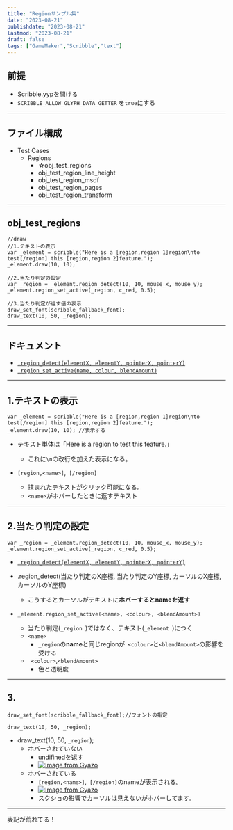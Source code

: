 ```yaml
---
title: "Regionサンプル集"
date: "2023-08-21"
publishdate: "2023-08-21"
lastmod: "2023-08-21"
draft: false
tags: ["GameMaker","Scribble","text"]
---
```


## 前提
- Scribble.yypを開ける
- `SCRIBBLE_ALLOW_GLYPH_DATA_GETTER` を`true`にする

---
## ファイル構成
- Test Cases
	- Regions
		- ☆obj_test_regions
		- obj_test_region_line_height
		- obj_test_region_msdf
		- obj_test_region_pages
		- obj_test_region_transform

---
## obj_test_regions

```draw
//draw
//1.テキストの表示
var _element = scribble("Here is a [region,region 1]region\nto test[/region] this [region,region 2]feature.");
_element.draw(10, 10);

//2.当たり判定の設定
var _region = _element.region_detect(10, 10, mouse_x, mouse_y);
_element.region_set_active(_region, c_red, 0.5);

//3.当たり判定が返す値の表示
draw_set_font(scribble_fallback_font);
draw_text(10, 50, _region);
```
---
## ドキュメント
- [`.region_detect(elementX, elementY, pointerX, pointerY)`](https://www.jujuadams.com/Scribble/#/latest/scribble-methods?id=region_detectelementx-elementy-pointerx-pointery)
- [`.region_set_active(name, colour, blendAmount)`](https://www.jujuadams.com/Scribble/#/latest/scribble-methods?id=region_set_activename-colour-blendamount)

---
## 1.テキストの表示
```draw
var _element = scribble("Here is a [region,region 1]region\nto test[/region] this [region,region 2]feature.");
_element.draw(10, 10); //表示する
```

- テキスト単体は「Here is a region to test this feature.」
	- これに`\n`の改行を加えた表示になる。

- `[region,<name>]`,` [/region]`
	- 挟まれたテキストがクリック可能になる。 
	- `<name>`がホバーしたときに返すテキスト

--- 

## 2.当たり判定の設定
```draw
var _region = _element.region_detect(10, 10, mouse_x, mouse_y);
_element.region_set_active(_region, c_red, 0.5);
```

- [`.region_detect(elementX, elementY, pointerX, pointerY)`](https://www.jujuadams.com/Scribble/#/latest/scribble-methods?id=region_detectelementx-elementy-pointerx-pointery)
 - .region_detect(当たり判定のX座標, 当たり判定のY座標, カーソルのX座標, カーソルのY座標)
	 - こうするとカーソルがテキストに**ホバーするとnameを返す**

- `_element.region_set_active(<name>, <colour>, <blendAmount>)`
	- 当たり判定(`_region `)ではなく、テキスト(`_element `)につく
	- `<name>`
		- `_region`の**name**と同じregionが` <colour>`と`<blendAmount>`の影響を受ける
	- ` <colour>`,`<blendAmount>`
		- 色と透明度
---

## 3.

```draw
draw_set_font(scribble_fallback_font);//フォントの指定

draw_text(10, 50, _region);
```

- draw_text(10, 50, `_region`);
	- ホバーされていない
		- undifinedを返す
		- [![Image from Gyazo](https://i.gyazo.com/9693dbc6df5c213f71607958fddfb6ea.png)](https://gyazo.com/9693dbc6df5c213f71607958fddfb6ea)
	- ホバーされている
		- `[region,<name>]`,` [/region]`のnameが表示される。
		- [![Image from Gyazo](https://i.gyazo.com/e7fbd0b6622a45d026f3cc8ee2e9d2c2.png)](https://gyazo.com/e7fbd0b6622a45d026f3cc8ee2e9d2c2)
		- スクショの影響でカーソルは見えないがホバーしてます。
---
表記が荒れてる！


